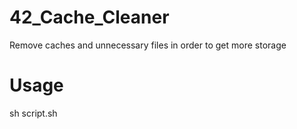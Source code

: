 # 42_Cache_Cleaner
Remove caches and unnecessary files in order to get more storage 
# Usage 
sh script.sh 
